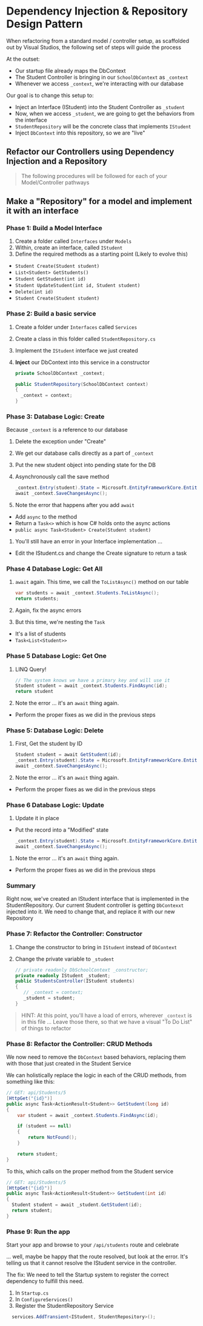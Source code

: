 # Dependency Injection & Repository Design Pattern

When refactoring from a standard model / controller setup, as scaffolded out by Visual Studios, the following set of steps will guide the process

At the outset:

- Our startup file already maps the DbContext
- The Student Controller is bringing in our `SchoolDbContext` as `_context`
- Whenever we access `_context`, we're interacting with our database

Our goal is to change this setup to:

- Inject an Interface (IStudent) into the Student Controller as `_student`
- Now, when we access `_student`, we are going to get the behaviors from the interface
- `StudentRepository` will be the concrete class that implements `IStudent`
- Inject `DbContext` into this repository, so we are "live"

## Refactor our Controllers using Dependency Injection and a Repository

> The following procedures will be followed for each of your Model/Controller pathways

## Make a "Repository" for a model and implement it with an interface

### Phase 1: Build a Model Interface

1. Create a folder called `Interfaces` under `Models`
1. Within, create an interface, called `IStudent`
1. Define the required methods as a starting point (Likely to evolve this)

- `Student Create(Student student)`
- `List<Student> GetStudents()`
- `Student GetStudent(int id)`
- `Student UpdateStudent(int id, Student student)`
- `Delete(int id)`
- `Student Create(Student student)`

### Phase 2: Build a basic service

1. Create a folder under `Interfaces` called `Services`
1. Create a class in this folder called `StudentRepository.cs`
1. Implement the `IStudent` interface we just created
1. **Inject** our DbContext into this service in a constructor

   ```csharp
   private SchoolDbContext _context;

   public StudentRepository(SchoolDbContext context)
   {
     _context = context;
   }
   ```

### Phase 3: Database Logic: Create

Because `_context` is a reference to our database

1. Delete the exception under "Create"
1. We get our database calls directly as a part of `_context`
1. Put the new student object into pending state for the DB
1. Asynchronously call the save method

   ```csharp
   _context.Entry(student).State = Microsoft.EntityFrameworkCore.EntityState.Added;
   await _context.SaveChangesAsync();
   ```

1. Note the error that happens after you add `await`

- Add `async` to the method
- Return a `Task<>` which is how C# holds onto the async actions
- `public async Task<Student> Create(Student student)`

1. You'll still have an error in your Interface implementation ...

- Edit the IStudent.cs and change the Create signature to return a task

### Phase 4 Database Logic: Get All

1. `await` again. This time, we call the `ToListAsync()` method on our table

   ```csharp
   var students = await _context.Students.ToListAsync();
   return students;
   ```

1. Again, fix the async errors
1. But this time, we're nesting the `Task`

- It's a list of students
- `Task<List<Student>>`

### Phase 5 Database Logic: Get One

1. LINQ Query!

   ```csharp
   // The system knows we have a primary key and will use it
   Student student = await _context.Students.FindAsync(id);
   return student
   ```

1. Note the error ... it's an `await` thing again.

- Perform the proper fixes as we did in the previous steps

### Phase 5: Database Logic: Delete

1. First, Get the student by ID

   ```csharp
   Student student = await GetStudent(id);
   _context.Entry(student).State = Microsoft.EntityFrameworkCore.EntityState.Deleted;
   await _context.SaveChangesAsync();
   ```

1. Note the error ... it's an `await` thing again.

- Perform the proper fixes as we did in the previous steps

### Phase 6 Database Logic: Update

1. Update it in place

- Put the record into a "Modified" state

   ```csharp
   _context.Entry(student).State = Microsoft.EntityFrameworkCore.EntityState.Modified;
   await _context.SaveChangesAsync();
   ```

1. Note the error ... it's an `await` thing again.

- Perform the proper fixes as we did in the previous steps

### Summary

Right now, we've created an IStudent interface that is implemented in the StudentRepository. Our current Student controller is getting `DbContexxt` injected into it. We need to change that, and replace it with our new Repository

### Phase 7: Refactor the Controller: Constructor

1. Change the constructor to bring in `IStudent` instead of `DbContext`
1. Change the private variable to `_student`

   ```csharp
   // private readonly DbSchoolContext _constructor;
   private readonly IStudent _student;
   public StudentsController(IStudent students)
   {
      // _context = context;
      _student = student;
   }
   ```

> HINT: At this point, you'll have a load of errors, wherever `_context` is in this file ... Leave those there, so that we have a visual "To Do List" of things to refactor

### Phase 8: Refactor the Controller: CRUD Methods

We now need to remove the `DbContext` based behaviors, replacing them with those that just created in the Student Service

We can holistically replace the logic in each of the CRUD methods, from something like this:

```csharp
// GET: api/Students/5
[HttpGet("{id}")]
public async Task<ActionResult<Student>> GetStudent(long id)
{
    var student = await _context.Students.FindAsync(id);

    if (student == null)
    {
        return NotFound();
    }

    return student;
}
```

To this, which calls on the proper method from the Student service

```csharp
// GET: api/Students/5
[HttpGet("{id}")]
public async Task<ActionResult<Student>> GetStudent(int id)
{
  Student student = await _student.GetStudent(id);
  return student;
}
```

### Phase 9: Run the app

Start your app and browse to your `/api/students` route and celebrate

... well, maybe be happy that the route resolved, but look at the error. It's telling us that it cannot resolve the IStudent service in the controller.

The fix: We need to tell the Startup system to register the correct dependency to fulfill this need.

1. In `Startup.cs`
1. In `ConfigureServices()`
1. Register the StudentRepository Service

```csharp
  services.AddTransient<IStudent, StudentRepository>();
```

